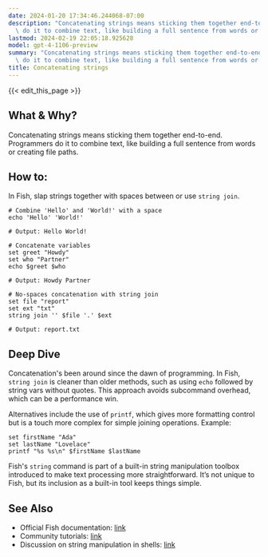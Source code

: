 ```yaml
---
date: 2024-01-20 17:34:46.244068-07:00
description: "Concatenating strings means sticking them together end-to-end. Programmers\
  \ do it to combine text, like building a full sentence from words or creating\u2026"
lastmod: 2024-02-19 22:05:18.925628
model: gpt-4-1106-preview
summary: "Concatenating strings means sticking them together end-to-end. Programmers\
  \ do it to combine text, like building a full sentence from words or creating\u2026"
title: Concatenating strings
---
```


{{< edit_this_page >}}

## What & Why?
Concatenating strings means sticking them together end-to-end. Programmers do it to combine text, like building a full sentence from words or creating file paths.

## How to:
In Fish, slap strings together with spaces between or use `string join`.

```fish
# Combine 'Hello' and 'World!' with a space
echo 'Hello' 'World!'

# Output: Hello World!

# Concatenate variables
set greet "Howdy"
set who "Partner"
echo $greet $who

# Output: Howdy Partner

# No-spaces concatenation with string join
set file "report"
set ext "txt"
string join '' $file '.' $ext

# Output: report.txt
```

## Deep Dive
Concatenation's been around since the dawn of programming. In Fish, `string join` is cleaner than older methods, such as using `echo` followed by string vars without quotes. This approach avoids subcommand overhead, which can be a performance win.

Alternatives include the use of `printf`, which gives more formatting control but is a touch more complex for simple joining operations. Example:

```fish
set firstName "Ada"
set lastName "Lovelace"
printf "%s %s\n" $firstName $lastName
```

Fish's `string` command is part of a built-in string manipulation toolbox introduced to make text processing more straightforward. It’s not unique to Fish, but its inclusion as a built-in tool keeps things simple.

## See Also
- Official Fish documentation: [link](https://fishshell.com/docs/current/cmds/string.html)
- Community tutorials: [link](https://fishshell.com/docs/current/tutorial.html#tutorial)
- Discussion on string manipulation in shells: [link](https://unix.stackexchange.com/questions/131766/why-does-my-shell-script-choke-on-whitespace-or-other-special-characters)
